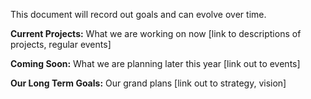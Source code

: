 This document will record out goals and can evolve over time. 

**Current Projects:**
What we are working on now [link to descriptions of projects, regular events]

**Coming Soon:**
What we are planning later this year [link out to events]

**Our Long Term Goals:**
Our grand plans [link out to strategy, vision]
